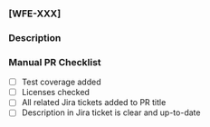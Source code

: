 ### [WFE-XXX]

### Description

<!-- Please summarize **all** changes introduced in this PR. Add explanations where needed. -->

### Manual PR Checklist

- [ ] Test coverage added
- [ ] Licenses checked
- [ ] All related Jira tickets added to PR title
- [ ] Description in Jira ticket is clear and up-to-date
